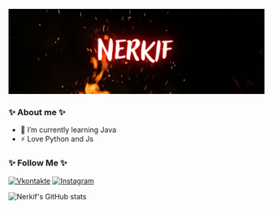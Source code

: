 [![Header](https://github.com/Nerkif/Nerkif/blob/main/assets/header.png)](https://vk.com/nerkif)

### ✨ About me ✨

- 🌱 I’m currently learning Java
- ⚡ Love Python and Js

### ✨ Follow Me ✨

[![Vkontakte](https://img.shields.io/badge/-Vkontakte-#DC143C?style=for-the-badge&logo=vk&logoColor=47C5FB)](https://vk.com/nerkif)
[![Instagram](https://img.shields.io/badge/-Instagram-ebb059?style=for-the-badge&logo=instagram&logoColor=47C5FB)](https://www.instagram.com/n.e.r.k.i.f/)

![Nerkif's GitHub stats](https://github-readme-stats.vercel.app/api?username=nerkif&show_icons=true&theme=radical)
